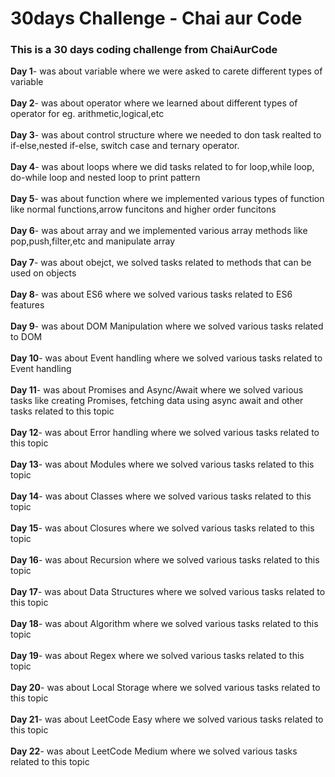 # 30days Challenge - Chai aur Code

### This is a 30 days coding challenge from ChaiAurCode

<b>Day 1</b>- was about variable where we were asked to carete different types of variable <br/><br/>
<b>Day 2</b>- was about operator where we learned about different types of operator for eg. arithmetic,logical,etc <br/><br/>
<b>Day 3</b>- was about control structure where we needed to don task realted to if-else,nested if-else, switch case and ternary operator. <br/><br/>
<b>Day 4</b>- was about loops where we did tasks related to for loop,while loop, do-while loop and nested loop to print pattern <br/><br/>
<b>Day 5</b>- was about function where we implemented various types of function like normal functions,arrow funcitons and higher order funcitons <br/><br/>
<b>Day 6</b>- was about array and we implemented various array methods like pop,push,filter,etc and manipulate array <br/><br/>
<b>Day 7</b>- was about obejct, we solved tasks related to methods that can be used on objects <br/><br/>
<b>Day 8</b>- was about ES6 where we solved various tasks related to ES6 features <br/><br/>
<b>Day 9</b>- was about DOM Manipulation where we solved various tasks related to DOM <br/><br/>
<b>Day 10</b>- was about Event handling where we solved various tasks related to Event handling <br/><br/>
<b>Day 11</b>- was about Promises and Async/Await where we solved various tasks like creating Promises, fetching data using async await and other tasks related to this topic <br/><br/>
<b>Day 12</b>- was about Error handling where we solved various tasks related to this topic <br/><br/>
<b>Day 13</b>- was about Modules where we solved various tasks related to this topic <br/><br/>
<b>Day 14</b>- was about Classes where we solved various tasks related to this topic <br/><br/>
<b>Day 15</b>- was about Closures where we solved various tasks related to this topic <br/><br/>
<b>Day 16</b>- was about Recursion where we solved various tasks related to this topic <br/><br/>
<b>Day 17</b>- was about Data Structures where we solved various tasks related to this topic <br/><br/>
<b>Day 18</b>- was about Algorithm where we solved various tasks related to this topic <br/><br/>
<b>Day 19</b>- was about Regex where we solved various tasks related to this topic <br/><br/>
<b>Day 20</b>- was about Local Storage where we solved various tasks related to this topic <br/><br/>
<b>Day 21</b>- was about LeetCode Easy where we solved various tasks related to this topic <br/><br/>
<b>Day 22</b>- was about LeetCode Medium where we solved various tasks related to this topic <br/><br/>
